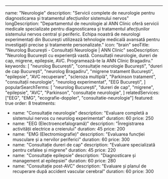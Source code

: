 ---
name: "Neurologie"
description: "Servicii complete de neurologie pentru diagnosticarea și tratamentul afecțiunilor sistemului nervos"
longDescription: "Departamentul de neurologie al ANN Clinic oferă servicii medicale specializate pentru diagnosticarea și tratamentul afecțiunilor sistemului nervos central și periferic. Echipa noastră de neurologi experimentați din București utilizează tehnologie medicală avansată pentru investigații precise și tratamente personalizate."
icon: "brain"
seoTitle: "Neurolog București - Consultații Neurologie | ANN Clinic"
seoDescription: "Neurolog București cu experiență vastă. Consultații neurologie, dureri de cap, migrene, epilepsie, AVC. Programează-te la ANN Clinic Bragadiru."
keywords:
  [
    "neurolog București",
    "consultație neurologie București",
    "dureri de cap București",
    "neurolog Bragadiru",
    "migrene tratament București",
    "epilepsie",
    "AVC recuperare",
    "scleroza multiplă",
    "Parkinson tratament",
    "consultații neurologie",
    "neurolog experimentat",
    "EEG București",
  ]
popularSearchTerms:
  [
    "neurolog București",
    "dureri de cap",
    "migrene",
    "epilepsie",
    "AVC",
    "Parkinson",
    "consultație neurologie",
  ]
relatedServices: ["EEG", "EMG", "ecografie-doppler", "consultatie-neurologie"]
featured: true
order: 8
treatments:
  - name: "Consultație neurologie"
    description: "Evaluare completă a sistemului nervos cu neurolog experimentat"
    duration: 60
    price: 250
  - name: "EEG (Electroencefalogramă)"
    description: "Înregistrarea activității electrice a creierului"
    duration: 45
    price: 200
  - name: "EMG (Electromiografie)"
    description: "Evaluarea funcției musculare și a nervilor periferici"
    duration: 60
    price: 300
  - name: "Consultație dureri de cap"
    description: "Evaluare specializată pentru cefalee și migrene"
    duration: 45
    price: 220
  - name: "Consultație epilepsie"
    description: "Diagnosticare și management al epilepsiei"
    duration: 60
    price: 280
  - name: "Consultație post-AVC"
    description: "Evaluare și planul de recuperare după accident vascular cerebral"
    duration: 60
    price: 300
